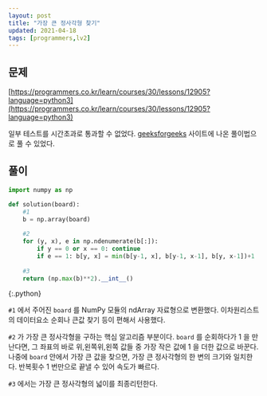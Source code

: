 ```yaml
---
layout: post
title: "가장 큰 정사각형 찾기"
updated: 2021-04-18
tags: [programmers,lv2]
---
```


## 문제

[https://programmers.co.kr/learn/courses/30/lessons/12905?language=python3](https://programmers.co.kr/learn/courses/30/lessons/12905?language=python3)

일부 테스트를 시간초과로 통과할 수 없었다. [geeksforgeeks](https://www.geeksforgeeks.org/maximum-size-sub-matrix-with-all-1s-in-a-binary-matrix/) 사이트에 나온 풀이법으로 풀 수 있었다.

## 풀이

```py
import numpy as np

def solution(board):
    #1
    b = np.array(board)
    
    #2
    for (y, x), e in np.ndenumerate(b[:]):
        if y == 0 or x == 0: continue
        if e == 1: b[y, x] = min(b[y-1, x], b[y-1, x-1], b[y, x-1])+1
    
    #3
    return (np.max(b)**2).__int__()
```
{:.python}

`#1` 에서 주어진 `board` 를 NumPy 모듈의 ndArray 자료형으로 변환했다. 이차원리스트의 데이터요소 순회나 큰값 찾기 등이 편해서 사용했다.

`#2` 가 가장 큰 정사각형을 구하는 핵심 알고리즘 부분이다. `board` 를 순회하다가 1 을 만난다면, 그 좌표의 바로 위,왼쪽위,왼쪽 값들 중 가장 작은 값에 1 을 더한 값으로 바꾼다. 나중에 `board` 안에서 가장 큰 값을 찾으면, 가장 큰 정사각형의 한 변의 크기와 일치한다. 반복횟수 1 번만으로 끝낼 수 있어 속도가 빠르다.

`#3` 에서는 가장 큰 정사각형의 넓이를 최종리턴한다.